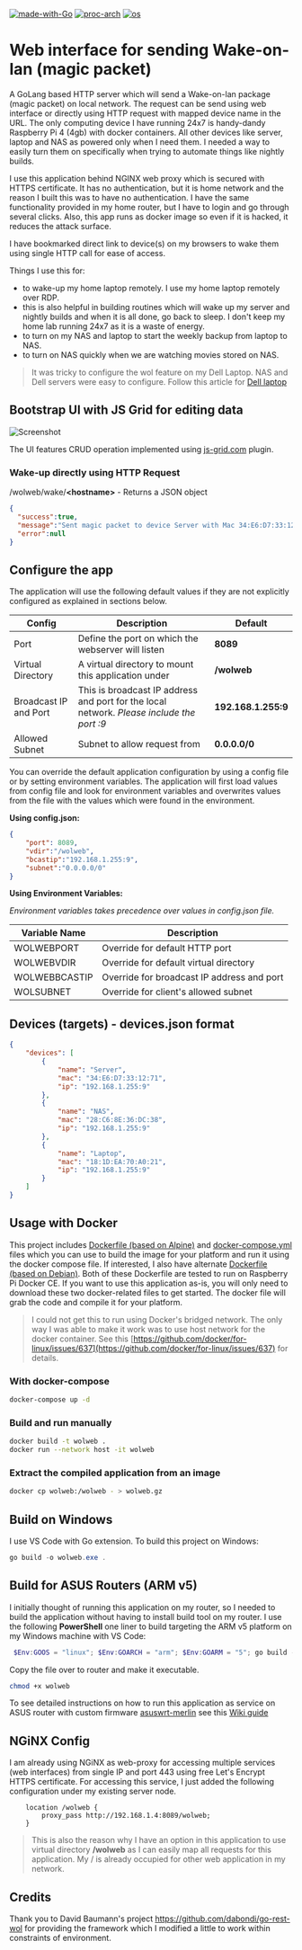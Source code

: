 [![made-with-Go](https://img.shields.io/badge/Made%20with-Go-orange)](http://golang.org) [![proc-arch](https://img.shields.io/badge/Arch-x86%20%7C%20AMD64%20%7C%20ARM5%20%7C%20ARM7-blue)](http://golang.org) [![os](https://img.shields.io/badge/OS-Linux%20%7C%20Windows%20%7C%20Darwin-yellowgreen)](http://golang.org)


# Web interface for sending Wake-on-lan (magic packet)

A GoLang based HTTP server which will send a Wake-on-lan package (magic packet) on local network. The request can be send using web interface or directly using HTTP request with mapped device name in the URL. The only computing device I have running 24x7 is handy-dandy Raspberry Pi 4 (4gb) with docker containers. All other devices like server, laptop and NAS as powered only when I need them. I needed a way to easily turn them on specifically when trying to automate things like nightly builds.

I use this application behind NGINX web proxy which is secured with HTTPS certificate. It has no authentication, but it is home network and the reason I built this was to have no authentication. I have the same functionality provided in my home router, but I have to login and go through several clicks. Also, this app runs as docker image so even if it is hacked, it reduces the attack surface.

I have bookmarked direct link to device(s) on my browsers to wake them using single HTTP call for ease of access.

Things I use this for:
- to wake-up my home laptop remotely. I use my home laptop remotely over RDP.
- this is also helpful in building routines which will wake up my server and nightly builds and when it is all done, go back to sleep. I don't keep my home lab running 24x7 as it is a waste of energy.
- to turn on my NAS and laptop to start the weekly backup from laptop to NAS.
- to turn on NAS quickly when we are watching movies stored on NAS.

> It was tricky to configure the wol feature on my Dell Laptop. NAS and Dell servers were easy to configure. Follow this article for [Dell laptop](https://www.dell.com/support/article/en-us/sln305365/how-to-setup-wake-on-lan-wol-on-your-dell-system?lang=en) 

## Bootstrap UI with JS Grid for editing data

![Screenshot](wolweb_ui.png)

The UI features CRUD operation implemented using [js-grid.com](https://github.com/tabalinas/jsgrid) plugin. 

### Wake-up directly using HTTP Request

/wolweb/wake/**&lt;hostname&gt;** -  Returns a JSON object

```json
{
  "success":true,
  "message":"Sent magic packet to device Server with Mac 34:E6:D7:33:12:71 on Broadcast IP 192.168.1.255:9",
  "error":null
}
```

## Configure the app

The application will use the following default values if they are not explicitly configured as explained in sections below.

| Config | Description | Default
| --- | --- | --- |
| Port | Define the port on which the webserver will listen | **8089**
| Virtual Directory | A virtual directory to mount this application under | **/wolweb**
| Broadcast IP and Port | This is broadcast IP address and port for the local network. *Please include the port :9* | **192.168.1.255:9**
| Allowed Subnet | Subnet to allow request from | **0.0.0.0/0**

You can override the default application configuration by using a config file or by setting environment variables. The application will first load values from config file and look for environment variables and overwrites values from the file with the values which were found in the environment.

**Using config.json:**

```json
{
    "port": 8089,
    "vdir":"/wolweb",
    "bcastip":"192.168.1.255:9",
    "subnet":"0.0.0.0/0"
}
```
**Using Environment Variables:**

*Environment variables takes precedence over values in config.json file.*

| Variable Name | Description
| --- | --- |
| WOLWEBPORT | Override for default HTTP port
| WOLWEBVDIR | Override for default virtual directory
| WOLWEBBCASTIP | Override for broadcast IP address and port
| WOLSUBNET | Override for client's allowed subnet 

## Devices (targets) - devices.json format
```json
{
    "devices": [
        {
            "name": "Server",
            "mac": "34:E6:D7:33:12:71",
            "ip": "192.168.1.255:9"
        },
        {
            "name": "NAS",
            "mac": "28:C6:8E:36:DC:38",
            "ip": "192.168.1.255:9"
        },
        {
            "name": "Laptop",
            "mac": "18:1D:EA:70:A0:21",
            "ip": "192.168.1.255:9"
        }
    ]
}

```
## Usage with Docker

This project includes [Dockerfile (based on Alpine)](./Dockerfile) and [docker-compose.yml](./docker-compose.yml) files which you can use to build the image for your platform and run it using the docker compose file. If interested, I also have alternate [Dockerfile (based on Debian)](.Debian_Dockerfile). Both of these Dockerfile are tested to run on Raspberry Pi Docker CE. If you want to use this application as-is, you will only need to download these two docker-related files to get started. The docker file will grab the code and compile it for your platform.

> I could not get this to run using Docker's bridged network. The only way I was able to make it work was to use host network for the docker container. See this [https://github.com/docker/for-linux/issues/637](https://github.com/docker/for-linux/issues/637) for details.

### With docker-compose
```bash
docker-compose up -d
```

### Build and run manually
```bash
docker build -t wolweb .
docker run --network host -it wolweb
```

### Extract the compiled application from an image
```bash
docker cp wolweb:/wolweb - > wolweb.gz
```

## Build on Windows
I use VS Code with Go extension. To build this project on Windows:
```powershell
go build -o wolweb.exe .
```

## Build for ASUS Routers (ARM v5)
I initially thought of running this application on my router, so I needed to build the application without having to install build tool on my router. I use the following **PowerShell** one liner to build targeting the ARM v5 platform on my Windows machine with VS Code:
```powershell
 $Env:GOOS = "linux"; $Env:GOARCH = "arm"; $Env:GOARM = "5"; go build -o wolweb .
```
Copy the file over to router and make it executable.
```sh
chmod +x wolweb
```

To see detailed instructions on how to run this application as service on ASUS router with custom firmware [asuswrt-merlin](https://www.asuswrt-merlin.net/) see this [Wiki guide](https://github.com/sameerdhoot/wolweb/wiki/Run-on-asuswrt-merlin)
## NGiNX Config

I am already using NGiNX as web-proxy for accessing multiple services (web interfaces) from single IP and port 443 using free Let's Encrypt HTTPS certificate. For accessing this service, I just added the following configuration under my existing server node.
```
	location /wolweb {
		proxy_pass http://192.168.1.4:8089/wolweb;
	}
```
> This is also the reason why I have an option in this application to use virtual directory **/wolweb** as I can easily map all requests for this application. My / is already occupied for other web application in my network.

## Credits
Thank you to David Baumann's project https://github.com/dabondi/go-rest-wol for providing the framework which I modified a little to work within constraints of environment.
